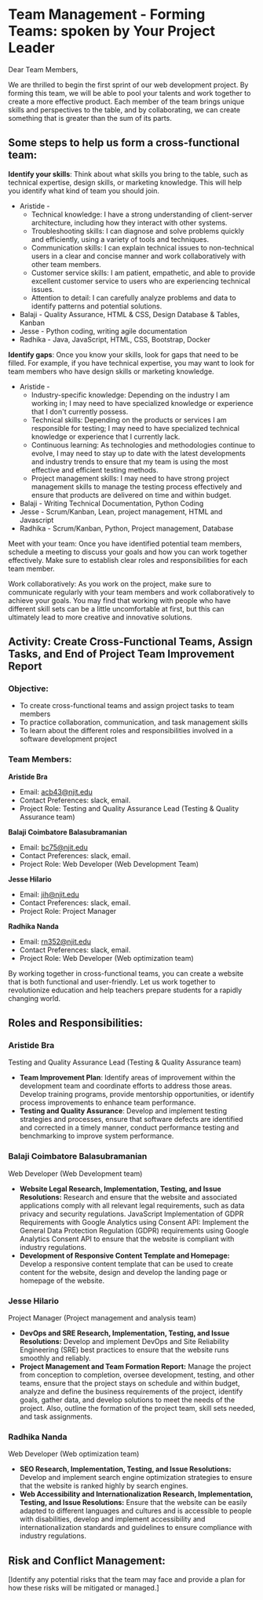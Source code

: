 # Team Management - Forming Teams: spoken by Your Project Leader

Dear Team Members,

We are thrilled to begin the first sprint of our web development project. By forming this team, we will be able to pool your talents and work together
to create a more effective product. Each member of the team brings unique skills and perspectives to the table, and by
collaborating, we can create something that is greater than the sum of its parts.

## Some steps to help us form a cross-functional team:

**Identify your skills**: Think about what skills you bring to the table, such as technical expertise, design skills, or
marketing knowledge. This will help you identify what kind of team you should join.
* Aristide -
  - Technical knowledge: I have a strong understanding of client-server architecture, including how they interact with other systems.
  - Troubleshooting skills: I can diagnose and solve problems quickly and efficiently, using a variety of tools and techniques.
  - Communication skills: I can explain technical issues to non-technical users in a clear and concise manner and work collaboratively with other team members.
  - Customer service skills: I am patient, empathetic, and able to provide excellent customer service to users who are experiencing technical issues.
  - Attention to detail: I can carefully analyze problems and data to identify patterns and potential solutions.
* Balaji - Quality Assurance, HTML & CSS, Design Database & Tables, Kanban
* Jesse - Python coding, writing agile documentation
* Radhika - Java, JavaScript, HTML, CSS, Bootstrap, Docker

**Identify gaps**: Once you know your skills, look for gaps that need to be filled. For example, if you have technical
expertise, you may want to look for team members who have design skills or marketing knowledge.
* Aristide - 
  - Industry-specific knowledge: Depending on the industry I am working in; I may need to have specialized knowledge or experience that I don't currently possess.
  - Technical skills: Depending on the products or services I am responsible for testing; I may need to have specialized technical knowledge or experience that I currently lack.
  - Continuous learning: As technologies and methodologies continue to evolve, I may need to stay up to date with the latest developments and industry trends to ensure that my team is using the most effective and efficient testing methods.
  - Project management skills: I may need to have strong project management skills to manage the testing process effectively and ensure that products are delivered on time and within budget.
* Balaji - Writing Technical Documentation, Python Coding
* Jesse - Scrum/Kanban, Lean, project management, HTML and Javascript
* Radhika - Scrum/Kanban, Python, Project management, Database

Meet with your team: Once you have identified potential team members, schedule a meeting to discuss your goals and how
you can work together effectively. Make sure to establish clear roles and responsibilities for each team member.

Work collaboratively: As you work on the project, make sure to communicate regularly with your team members and work
collaboratively to achieve your goals. You may find that working with people who have different skill sets can be a
little uncomfortable at first, but this can ultimately lead to more creative and innovative solutions.


## Activity: Create Cross-Functional Teams, Assign Tasks, and End of Project Team Improvement Report 

### Objective:
- To create cross-functional teams and assign project tasks to team members
- To practice collaboration, communication, and task management skills
- To learn about the different roles and responsibilities involved in a software development project


### Team Members:
**Aristide Bra**
* Email: acb43@njit.edu
* Contact Preferences: slack, email. 
* Project Role: Testing and Quality Assurance Lead (Testing & Quality Assurance team)

**Balaji Coimbatore Balasubramanian**
* Email: bc75@njit.edu
* Contact Preferences: slack, email.
* Project Role: Web Developer (Web Development Team)

**Jesse Hilario**
* Email: jih@njit.edu
* Contact Preferences: slack, email.
* Project Role: Project Manager

**Radhika Nanda**
* Email: rn352@njit.edu
* Contact Preferences: slack, email.
* Project Role: Web Developer (Web optimization team)

By working together in cross-functional teams, you can create a website that is both functional and user-friendly. Let
us work together to revolutionize education and help teachers prepare students for a rapidly changing world.



## Roles and Responsibilities:
### Aristide Bra
Testing and Quality Assurance Lead (Testing & Quality Assurance team)
* **Team Improvement Plan**: Identify areas of improvement within the development team 
and coordinate efforts to address those areas. Develop training programs, provide 
mentorship opportunities, or identify process improvements to enhance team 
performance.
* **Testing and Quality Assurance**: Develop and implement testing strategies and 
processes, ensure that software defects are identified and corrected in a timely manner, 
conduct performance testing and benchmarking to improve system performance.

### Balaji Coimbatore Balasubramanian
Web Developer (Web Development team)
* **Website Legal Research, Implementation, Testing, and Issue Resolutions:** 
Research and ensure that the website and associated applications comply with all 
relevant legal requirements, such as data privacy and security regulations. JavaScript 
Implementation of GDPR Requirements with Google Analytics using Consent API: 
Implement the General Data Protection Regulation (GDPR) requirements using Google 
Analytics Consent API to ensure that the website is compliant with industry regulations.
* **Development of Responsive Content Template and Homepage:** Develop a 
responsive content template that can be used to create content for the website, design 
and develop the landing page or homepage of the website.


### Jesse Hilario
Project Manager (Project management and analysis team)
* **DevOps and SRE Research, Implementation, Testing, and Issue Resolutions:** 
Develop and implement DevOps and Site Reliability Engineering (SRE) best practices to
ensure that the website runs smoothly and reliably.
* **Project Management and Team Formation Report:** Manage the project from 
conception to completion, oversee development, testing, and other teams, ensure that 
the project stays on schedule and within budget, analyze and define the business 
requirements of the project, identify goals, gather data, and develop solutions to meet 
the needs of the project. Also, outline the formation of the project team, skill sets 
needed, and task assignments.

### Radhika Nanda
Web Developer (Web optimization team)
* **SEO Research, Implementation, Testing, and Issue Resolutions:** Develop and 
implement search engine optimization strategies to ensure that the website is ranked 
highly by search engines.
* **Web Accessibility and Internationalization Research, Implementation, Testing, and
Issue Resolutions:** Ensure that the website can be easily adapted to different 
languages and cultures and is accessible to people with disabilities, develop and 
implement accessibility and internationalization standards and guidelines to ensure 
compliance with industry regulations.

## Risk and Conflict Management:
[Identify any potential risks that the team may face and provide a plan for how these risks will be mitigated or managed.]
